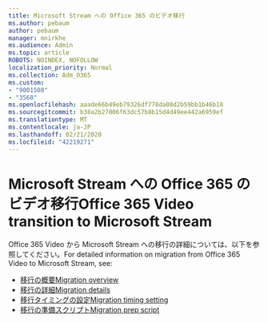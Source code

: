 ```yaml
---
title: Microsoft Stream への Office 365 のビデオ移行
ms.author: pebaum
author: pebaum
manager: mnirkhe
ms.audience: Admin
ms.topic: article
ROBOTS: NOINDEX, NOFOLLOW
localization_priority: Normal
ms.collection: Adm_O365
ms.custom:
- "9001508"
- "3568"
ms.openlocfilehash: aaade66b49eb79326df778da08d2b59bb1b46b18
ms.sourcegitcommit: b38a2b27006f63dc57b8b15d4d49ee442a6959ef
ms.translationtype: MT
ms.contentlocale: ja-JP
ms.lasthandoff: 02/21/2020
ms.locfileid: "42219271"
---
```

# <a name="office-365-video-transition-to-microsoft-stream"></a><span data-ttu-id="99339-102">Microsoft Stream への Office 365 のビデオ移行</span><span class="sxs-lookup"><span data-stu-id="99339-102">Office 365 Video transition to Microsoft Stream</span></span>

<span data-ttu-id="99339-103">Office 365 Video から Microsoft Stream への移行の詳細については、以下を参照してください。</span><span class="sxs-lookup"><span data-stu-id="99339-103">For detailed information on migration from Office 365 Video to Microsoft Stream, see:</span></span>

- [<span data-ttu-id="99339-104">移行の概要</span><span class="sxs-lookup"><span data-stu-id="99339-104">Migration overview</span></span>](https://docs.microsoft.com/en-us/stream/migrate-from-office-365)
- [<span data-ttu-id="99339-105">移行の詳細</span><span class="sxs-lookup"><span data-stu-id="99339-105">Migration details</span></span>](https://docs.microsoft.com/en-us/stream/migration-experience)
- [<span data-ttu-id="99339-106">移行タイミングの設定</span><span class="sxs-lookup"><span data-stu-id="99339-106">Migration timing setting</span></span>](https://docs.microsoft.com/en-us/stream/migration-o365video-timing-setting)
- [<span data-ttu-id="99339-107">移行の準備スクリプト</span><span class="sxs-lookup"><span data-stu-id="99339-107">Migration prep script</span></span>](https://docs.microsoft.com/en-us/stream/migration-o365video-prep)
